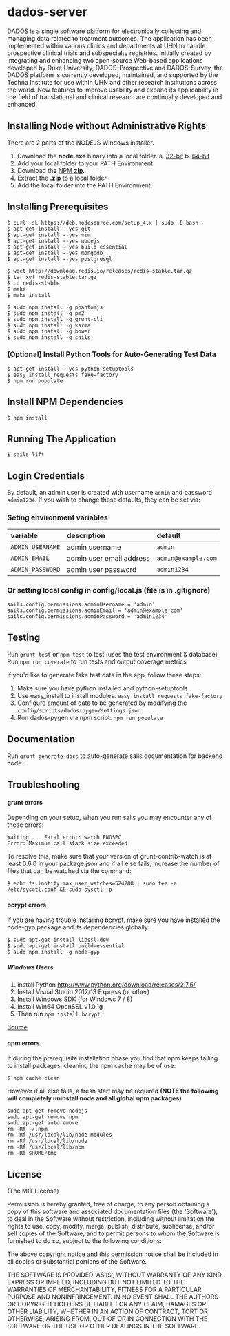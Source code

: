 dados-server
============
DADOS is a single software platform for electronically collecting and managing data related to treatment outcomes. The application has been implemented within various clinics and departments at UHN to handle prospective clinical trials and subspecialty registries. Initially created by integrating and enhancing two open-source Web-based applications developed by Duke University, DADOS-Prospective and DADOS-Survey, the DADOS platform is currently developed, maintained, and supported by the Techna Institute for use within UHN and other research institutions across the world. New features to improve usability and expand its applicability in the field of translational and clinical research are continually developed and enhanced.

## Installing Node without Administrative Rights

There are 2 parts of the NODEJS Windows installer.

1. Download the **node.exe** binary into a local folder.
  a. [32-bit](http://nodejs.org/dist/latest)
  b. [64-bit](http://nodejs.org/dist/latest/x64)
2. Add your local folder to your PATH Environment.
3. Download the [NPM **zip**](http://nodejs.org/dist/npm/).
4. Extract the **.zip** to a local folder.
5. Add the local folder into the PATH Environment.

## Installing Prerequisites
```
$ curl -sL https://deb.nodesource.com/setup_4.x | sudo -E bash -
$ apt-get install --yes git
$ apt-get install --yes vim
$ apt-get install --yes nodejs
$ apt-get install --yes build-essential
$ apt-get install --yes mongodb
$ apt-get install --yes postgresql

$ wget http://download.redis.io/releases/redis-stable.tar.gz
$ tar xvf redis-stable.tar.gz
$ cd redis-stable
$ make
$ make install

$ sudo npm install -g phantomjs
$ sudo npm install -g pm2
$ sudo npm install -g grunt-cli
$ sudo npm install -g karma
$ sudo npm install -g bower
$ sudo npm install -g sails
```

### (Optional) Install Python Tools for Auto-Generating Test Data
```
$ apt-get install --yes python-setuptools
$ easy_install requests fake-factory
$ npm run populate
```

## Install NPM Dependencies
```
$ npm install
```

## Running The Application
```
$ sails lift
```

## Login Credentials
By default, an admin user is created with username `admin` and password `admin1234`.
If you wish to change these defaults, they can be set via:

### Seting environment variables

| variable | description | default |
|:---|:---|:---|
| `ADMIN_USERNAME` | admin username | `admin` |
| `ADMIN_EMAIL` | admin user email address | `admin@example.com` |
| `ADMIN_PASSWORD` | admin user password | `admin1234` |

### Or setting local config in config/local.js (file is in .gitignore)
```
sails.config.permissions.adminUsername = 'admin'
sails.config.permissions.adminEmail = 'admin@example.com'
sails.config.permissions.adminPassword = 'admin1234'
```

## Testing
Run ```grunt test``` or ```npm test``` to test (uses the test environment & database)
Run ```npm run coverate``` to run tests and output coverage metrics

If you'd like to generate fake test data in the app, follow these steps:
1. Make sure you have python installed and python-setuptools
2. Use easy_install to install modules: `easy_install requests fake-factory`
3. Configure amount of data to be generated by modifying the `config/scripts/dados-pygen/settings.json`
4. Run dados-pygen via npm script: `npm run populate`

## Documentation
Run ```grunt generate-docs``` to auto-generate sails documentation for backend code.

## Troubleshooting

#### grunt errors
Depending on your setup, when you run sails you may encounter any of these errors:
```
Waiting ... Fatal error: watch ENOSPC
Error: Maximum call stack size exceeded
```
To resolve this, make sure that your version of grunt-contrib-watch is at least 0.6.0 in your package.json
and if all else fails, increase the number of files that can be watched via the command:
```
$ echo fs.inotify.max_user_watches=524288 | sudo tee -a /etc/sysctl.conf && sudo sysctl -p
```

#### bcrypt errors
If you are having trouble installing bcrypt, make sure you have installed the node-gyp package and its dependencies globally:
```
$ sudo apt-get install libssl-dev
$ sudo apt-get install build-essential
$ sudo npm install -g node-gyp
```

##### Windows Users
1. install Python http://www.python.org/download/releases/2.7.5/
2. Install Visual Studio 2012/13 Express (or other)
3. Install Windows SDK (for Windows 7 / 8)
4. Install Win64 OpenSSL v1.0.1g
5. Then run `npm install bcrypt`

[Source](http://stackoverflow.com/questions/14573488/error-compiling-bcrypt-node-js)

#### npm errors
If during the prerequisite installation phase you find that npm keeps failing to install packages, cleaning the npm cache may be of use:
```
$ npm cache clean
```
However if all else fails, a fresh start may be required **(NOTE the following will completely uninstall node and all global npm packages)**
```
sudo apt-get remove nodejs
sudo apt-get remove npm
sudo apt-get autoremove
rm -Rf ~/.npm
rm -Rf /usr/local/lib/node_modules
rm -Rf /usr/local/lib/node
rm -Rf /usr/local/lib/npm
rm -Rf $HOME/tmp
```

## License ##
(The MIT License)

Permission is hereby granted, free of charge, to any person obtaining
a copy of this software and associated documentation files (the
'Software'), to deal in the Software without restriction, including
without limitation the rights to use, copy, modify, merge, publish,
distribute, sublicense, and/or sell copies of the Software, and to
permit persons to whom the Software is furnished to do so, subject to
the following conditions:

The above copyright notice and this permission notice shall be
included in all copies or substantial portions of the Software.

THE SOFTWARE IS PROVIDED 'AS IS', WITHOUT WARRANTY OF ANY KIND,
EXPRESS OR IMPLIED, INCLUDING BUT NOT LIMITED TO THE WARRANTIES OF
MERCHANTABILITY, FITNESS FOR A PARTICULAR PURPOSE AND NONINFRINGEMENT.
IN NO EVENT SHALL THE AUTHORS OR COPYRIGHT HOLDERS BE LIABLE FOR ANY
CLAIM, DAMAGES OR OTHER LIABILITY, WHETHER IN AN ACTION OF CONTRACT,
TORT OR OTHERWISE, ARISING FROM, OUT OF OR IN CONNECTION WITH THE
SOFTWARE OR THE USE OR OTHER DEALINGS IN THE SOFTWARE.
